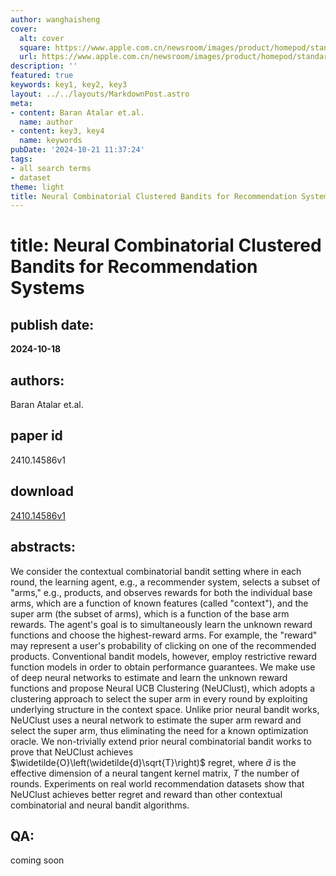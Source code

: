 ```yaml
---
author: wanghaisheng
cover:
  alt: cover
  square: https://www.apple.com.cn/newsroom/images/product/homepod/standard/Apple-HomePod-hero-230118_big.jpg.large_2x.jpg
  url: https://www.apple.com.cn/newsroom/images/product/homepod/standard/Apple-HomePod-hero-230118_big.jpg.large_2x.jpg
description: ''
featured: true
keywords: key1, key2, key3
layout: ../../layouts/MarkdownPost.astro
meta:
- content: Baran Atalar et.al.
  name: author
- content: key3, key4
  name: keywords
pubDate: '2024-10-21 11:37:24'
tags:
- all search terms
- dataset
theme: light
title: Neural Combinatorial Clustered Bandits for Recommendation Systems
---
```


# title: Neural Combinatorial Clustered Bandits for Recommendation Systems 
## publish date: 
**2024-10-18** 
## authors: 
  Baran Atalar et.al. 
## paper id
2410.14586v1
## download
[2410.14586v1](http://arxiv.org/abs/2410.14586v1)
## abstracts:
We consider the contextual combinatorial bandit setting where in each round, the learning agent, e.g., a recommender system, selects a subset of "arms," e.g., products, and observes rewards for both the individual base arms, which are a function of known features (called "context"), and the super arm (the subset of arms), which is a function of the base arm rewards. The agent's goal is to simultaneously learn the unknown reward functions and choose the highest-reward arms. For example, the "reward" may represent a user's probability of clicking on one of the recommended products. Conventional bandit models, however, employ restrictive reward function models in order to obtain performance guarantees. We make use of deep neural networks to estimate and learn the unknown reward functions and propose Neural UCB Clustering (NeUClust), which adopts a clustering approach to select the super arm in every round by exploiting underlying structure in the context space. Unlike prior neural bandit works, NeUClust uses a neural network to estimate the super arm reward and select the super arm, thus eliminating the need for a known optimization oracle. We non-trivially extend prior neural combinatorial bandit works to prove that NeUClust achieves $\widetilde{O}\left(\widetilde{d}\sqrt{T}\right)$ regret, where $\widetilde{d}$ is the effective dimension of a neural tangent kernel matrix, $T$ the number of rounds. Experiments on real world recommendation datasets show that NeUClust achieves better regret and reward than other contextual combinatorial and neural bandit algorithms.
## QA:
coming soon
